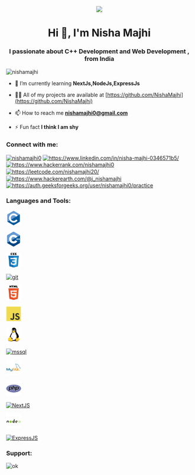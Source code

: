 <div align="center">
<img src="https://rishavanand.github.io/static/images/greetings.gif" align="center" style="width: 50%">
</div>
<h1 align="center">Hi 👋, I'm Nisha Majhi</h1>
<h3 align="center">I passionate about C++ Development and Web Development , from India</h3>

<p align="left"> <img src="https://komarev.com/ghpvc/?username=nishamajhi&label=Profile%20views&color=0e75b6&style=flat" alt="nishamajhi" /> </p>

- 🌱 I’m currently learning **NextJs,NodeJs,ExpressJs**

- 👨‍💻 All of my projects are available at [https://github.com/NishaMajhi](https://github.com/NishaMajhi)

- 📫 How to reach me **nishamajhi0@gmail.com**

- ⚡ Fun fact **I think I am shy**

<h3 align="left">Connect with me:</h3>
<p align="left">
<a href="https://twitter.com/nishamajhi0" target="blank"><img align="center" src="https://raw.githubusercontent.com/rahuldkjain/github-profile-readme-generator/master/src/images/icons/Social/twitter.svg" alt="nishamajhi0" height="30" width="40" /></a>
<a href="https://linkedin.com/in/https://www.linkedin.com/in/nisha-majhi-0346571b5/" target="blank"><img align="center" src="https://raw.githubusercontent.com/rahuldkjain/github-profile-readme-generator/master/src/images/icons/Social/linked-in-alt.svg" alt="https://www.linkedin.com/in/nisha-majhi-0346571b5/" height="30" width="40" /></a>
<a href="https://www.hackerrank.com/https://www.hackerrank.com/nishamajhi0" target="blank"><img align="center" src="https://raw.githubusercontent.com/rahuldkjain/github-profile-readme-generator/master/src/images/icons/Social/hackerrank.svg" alt="https://www.hackerrank.com/nishamajhi0" height="30" width="40" /></a>
<a href="https://www.leetcode.com/https://leetcode.com/nishamajhi20/" target="blank"><img align="center" src="https://raw.githubusercontent.com/rahuldkjain/github-profile-readme-generator/master/src/images/icons/Social/leet-code.svg" alt="https://leetcode.com/nishamajhi20/" height="30" width="40" /></a>
<a href="https://www.hackerearth.com/https://www.hackerearth.com/@j_nishamajhi" target="blank"><img align="center" src="https://raw.githubusercontent.com/rahuldkjain/github-profile-readme-generator/master/src/images/icons/Social/hackerearth.svg" alt="https://www.hackerearth.com/@j_nishamajhi" height="30" width="40" /></a>
<a href="https://auth.geeksforgeeks.org/user/https://auth.geeksforgeeks.org/user/nishamajhi0/practice" target="blank"><img align="center" src="https://raw.githubusercontent.com/rahuldkjain/github-profile-readme-generator/master/src/images/icons/Social/geeks-for-geeks.svg" alt="https://auth.geeksforgeeks.org/user/nishamajhi0/practice" height="30" width="40" /></a>
</p>

<h3 align="left">Languages and Tools:</h3>
<p align="left"> 
<a href="https://www.cprogramming.com/" target="_blank" rel="noreferrer"> <img src="https://raw.githubusercontent.com/devicons/devicon/master/icons/c/c-original.svg" alt="c" width="40" height="40"/> </a> 

<a href="https://www.w3schools.com/cpp/" target="_blank" rel="noreferrer"> <img src="https://raw.githubusercontent.com/devicons/devicon/master/icons/cplusplus/cplusplus-original.svg" alt="cplusplus" width="40" height="40"/> </a>

<a href="https://www.w3schools.com/css/" target="_blank" rel="noreferrer"> <img src="https://raw.githubusercontent.com/devicons/devicon/master/icons/css3/css3-original-wordmark.svg" alt="css3" width="40" height="40"/> </a>

<a href="https://git-scm.com/" target="_blank" rel="noreferrer"> <img src="https://www.vectorlogo.zone/logos/git-scm/git-scm-icon.svg" alt="git" width="40" height="40"/> </a> 

<a href="https://www.w3.org/html/" target="_blank" rel="noreferrer"> <img src="https://raw.githubusercontent.com/devicons/devicon/master/icons/html5/html5-original-wordmark.svg" alt="html5" width="40" height="40"/> </a> 

<a href="https://developer.mozilla.org/en-US/docs/Web/JavaScript" target="_blank" rel="noreferrer"> <img src="https://raw.githubusercontent.com/devicons/devicon/master/icons/javascript/javascript-original.svg" alt="javascript" width="40" height="40"/> </a>

<a href="https://www.linux.org/" target="_blank" rel="noreferrer"> <img src="https://raw.githubusercontent.com/devicons/devicon/master/icons/linux/linux-original.svg" alt="linux" width="40" height="40"/> </a> 

<a href="https://www.microsoft.com/en-us/sql-server" target="_blank" rel="noreferrer"> <img src="https://www.svgrepo.com/show/303229/microsoft-sql-server-logo.svg" alt="mssql" width="40" height="40"/> </a> 

<a href="https://www.mysql.com/" target="_blank" rel="noreferrer"> <img src="https://raw.githubusercontent.com/devicons/devicon/master/icons/mysql/mysql-original-wordmark.svg" alt="mysql" width="40" height="40"/> </a>

<a href="https://www.php.net" target="_blank" rel="noreferrer"> <img src="https://raw.githubusercontent.com/devicons/devicon/master/icons/php/php-original.svg" alt="php" width="40" height="40"/> </a> 

<a href="https://nextjs.org/learn/foundations/about-nextjs?utm_source=create-next-app&utm_medium=default-template&utm_campaign=create-next-app" target="_blank" rel="noreferrer"> <img src="[	https://cdn.worldvectorlogo.com/logos/nextjs-2.svg](https://cdn.worldvectorlogo.com/logos/nextjs-2.svg)" alt="NextJS" width="40" height="40"/> </a> 

<a href="https://nodejs.dev/en/about/" target="_blank" rel="noreferrer"> <img src="https://raw.githubusercontent.com/devicons/devicon/master/icons/nodejs/nodejs-original-wordmark.svg" alt="NodeJS" width="40" height="40"/> </a>

<a href="https://expressjs.com/" target="_blank" rel="noreferrer"> <img src="	https://raw.githubusercontent.com/devicons/devicon…aster/icons/express/express-original-wordmark.svg" alt="ExpressJS" width="40" height="40"/> </a>

</p>

<h3 align="left">Support:</h3>
<p><a href="https://ko-fi.com/ok"> <img align="left" src="https://cdn.ko-fi.com/cdn/kofi3.png?v=3" height="50" width="210" alt="ok" /></a></p><br><br>
